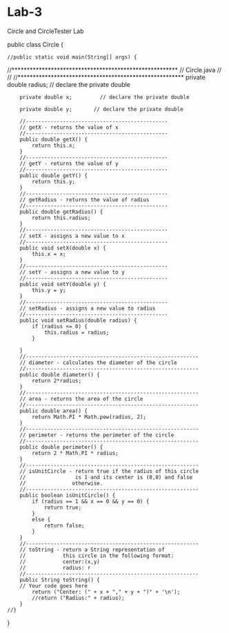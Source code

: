# Lab-3
Circle and CircleTester Lab


public class Circle {

	//public static void main(String[] args) {

//*******************************************************
// Circle.java
//
//
//*******************************************************
		private double radius;    // declare the private double 

		private double x;         // declare the private double 

		private double y;       // declare the private double 

		//----------------------------------------------
		// getX - returns the value of x
		//----------------------------------------------
		public double getX() {
			return this.x;
		}
		//----------------------------------------------
		// getY - returns the value of y
		//----------------------------------------------
		public double getY() {
			return this.y;
		}
		//----------------------------------------------
		// getRadius - returns the value of radius
		//----------------------------------------------
		public double getRadius() {
			return this.radius;
		}
		//----------------------------------------------
		// setX - assigns a new value to x
		//----------------------------------------------
		public void setX(double x) {
			this.x = x;
		}
		//----------------------------------------------
		// setY - assigns a new value to y
		//----------------------------------------------
		public void setY(double y) {
			this.y = y;
		}
		//----------------------------------------------
		// setRadius - assigns a new value to radius
		//----------------------------------------------
		public void setRadius(double radius) {
			if (radius <= 0) {
				this.radius = radius;
			}
		
		}
		//--------------------------------------------------------
		// diameter - calculates the diameter of the circle
		//--------------------------------------------------------
		public double diameter() {
			return 2*radius;
		}
		//--------------------------------------------------------
		// area - returns the area of the circle
		//--------------------------------------------------------
		public double area() {
			return Math.PI * Math.pow(radius, 2);
		}
		//--------------------------------------------------------
		// perimeter - returns the perimeter of the circle
		//--------------------------------------------------------
		public double perimeter() {
			return 2 * Math.PI * radius;
		}
		//--------------------------------------------------------
		// isUnitCircle - return true if the radius of this circle
		//                is 1 and its center is (0,0) and false
		//               otherwise.
		//--------------------------------------------------------
		public boolean isUnitCircle() {
			if (radius == 1 && x == 0 && y == 0) {
				return true;
			}	
			else {
				return false;
			}
		}
		//--------------------------------------------------------
		// toString - return a String representation of
		//            this circle in the following format:
		//            center:(x,y)
		//            radius: r
		//--------------------------------------------------------
		public String toString() {
		// Your code goes here
			return ("Center: (" + x + "," + y + ")" + '\n');
			//return ("Radius:" + radius);
		}
	//}

}
		

	
 




